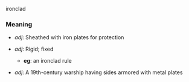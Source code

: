 ironclad
### Meaning
+ _adj_: Sheathed with iron plates for protection
+ _adj_: Rigid; fixed
    + __eg__: an ironclad rule

+ _adj_: A 19th-century warship having sides armored with metal plates
